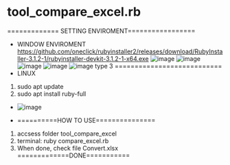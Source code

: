 # tool_compare_excel.rb
============= SETTING ENVIROMENT=================
+ WINDOW ENVIROMENT
https://github.com/oneclick/rubyinstaller2/releases/download/RubyInstaller-3.1.2-1/rubyinstaller-devkit-3.1.2-1-x64.exe
![image](https://user-images.githubusercontent.com/54847531/188776648-a15a3356-473a-4bc8-80ec-d8f64374c918.png)
![image](https://user-images.githubusercontent.com/54847531/188776655-2780f2cf-628a-4c08-b6cc-0d20b5fd87c5.png)
![image](https://user-images.githubusercontent.com/54847531/188776660-ef18ec25-b6ed-4d2c-9f99-50a1215db62f.png)
![image](https://user-images.githubusercontent.com/54847531/188776677-2b95f14f-0325-4035-8e3f-961380643c30.png)
![image](https://user-images.githubusercontent.com/54847531/188776684-3f961c28-8355-49e3-a505-8bc565a6bfe0.png)
type 3
===========================
+ LINUX
1. sudo apt update
2. sudo apt install ruby-full
+ ![image](https://user-images.githubusercontent.com/54847531/188776811-03818505-6d9a-45d3-a589-6f3aff772bc5.png)
* ==========HOW TO USE===============
1. accsess folder tool_compare_excel
2. terminal: 
ruby compare_excel.rb
3. When done, check file Convert.xlsx
=============DONE===========

